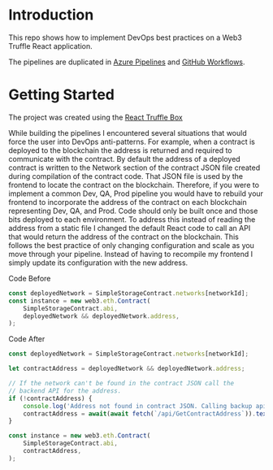 # Introduction

This repo shows how to implement DevOps best practices on a Web3 Truffle React application.

The pipelines are duplicated in [Azure Pipelines](https://azure.microsoft.com/en-us/services/devops/pipelines/) and [GitHub Workflows](https://docs.github.com/en/get-started/getting-started-with-git/git-workflows).

# Getting Started

The project was created using the [React Truffle Box](https://trufflesuite.com/boxes/react/)

While building the pipelines I encountered several situations that would force the user into DevOps anti-patterns. For example, when a contract is deployed to the blockchain the address is returned and required to communicate with the contract. By default the address of a deployed contract is written to the Network section of the contract JSON file created during compilation of the contract code. That JSON file is used by the frontend to locate the contract on the blockchain. Therefore, if you were to implement a common Dev, QA, Prod pipeline you would have to rebuild your frontend to incorporate the address of the contract on each blockchain representing Dev, QA, and Prod. Code should only be built once and those bits deployed to each environment. To address this instead of reading the address from a static file I changed the default React code to call an API that would return the address of the contract on the blockchain. This follows the best practice of only changing configuration and scale as you move through your pipeline. Instead of having to recompile my frontend I simply update its configuration with the new address.

Code Before

```javascript
const deployedNetwork = SimpleStorageContract.networks[networkId];
const instance = new web3.eth.Contract(
    SimpleStorageContract.abi,
    deployedNetwork && deployedNetwork.address,
);
```

Code After

```javascript
const deployedNetwork = SimpleStorageContract.networks[networkId];

let contractAddress = deployedNetwork && deployedNetwork.address;

// If the network can't be found in the contract JSON call the 
// backend API for the address.
if (!contractAddress) {
    console.log('Address not found in contract JSON. Calling backup api');
    contractAddress = await(await fetch(`/api/GetContractAddress`)).text();
}

const instance = new web3.eth.Contract(
    SimpleStorageContract.abi,
    contractAddress,
);
```